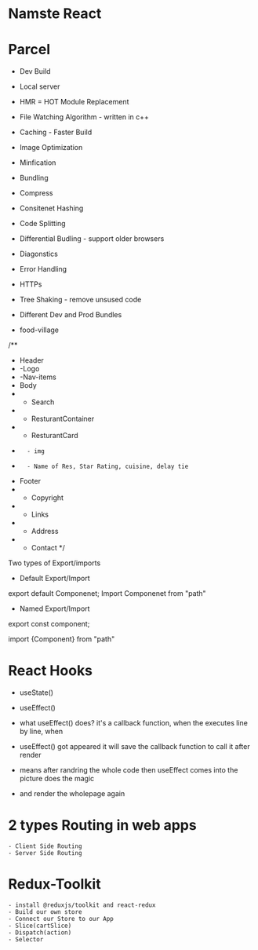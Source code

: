 # Namste React

# Parcel
- Dev Build
- Local server
- HMR = HOT Module Replacement
- File Watching Algorithm - written in c++
- Caching - Faster Build
- Image Optimization
- Minfication
- Bundling
- Compress
- Consitenet Hashing
- Code Splitting
- Differential Budling - support older browsers
- Diagonstics
- Error Handling
- HTTPs
- Tree Shaking - remove unsused code
- Different Dev and Prod Bundles

- food-village

/**
* Header
*  -Logo
*  -Nav-items
* Body
*   - Search
*   - ResturantContainer
*   -   ResturantCard
*       - img
*       - Name of Res, Star Rating, cuisine, delay tie
* Footer 
*   - Copyright
*   - Links
*   - Address
*   - Contact
*/

Two types of Export/imports

- Default Export/Import

export default Componenet;
Import Componenet from "path"

- Named Export/Import

export const component;

import {Component} from "path"

# React Hooks
- useState()
- useEffect()

- what useEffect() does? it's a callback function, when the executes line by line, when
- useEffect() got appeared it will save the callback function to call it after render
- means after randring the whole code then useEffect comes into the picture does the magic
- and render the wholepage again

# 2 types Routing in web apps
    - Client Side Routing
    - Server Side Routing 


# Redux-Toolkit
    - install @reduxjs/toolkit and react-redux
    - Build our own store
    - Connect our Store to our App
    - Slice(cartSlice)
    - Dispatch(action)
    - Selector